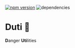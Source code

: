[![npm version](https://badge.fury.io/js/duti.svg)](https://badge.fury.io/js/duti)
![dependencies](https://david-dm.org/smartprocure/duti.svg)

# Duti :poop:
**D**anger **Uti**lities
